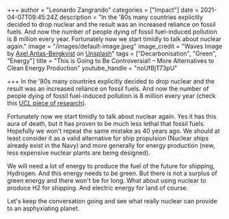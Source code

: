 +++
author = "Leonardo Zangrando"
categories = ["Impact"]
date = 2021-04-07T09:45:24Z
description = "In the '80s many countries explicitly decided to drop nuclear and the result was an increased reliance on fossil fuels. And now the number of people dying of fossil fuel-induced pollution is 8 million every year. Fortunately now we start timidly to talk about nuclear again."
image = "/images/default-image.jpeg"
image_credit = "Waves Image by [Axel Antas-Bergkvist](https://unsplash.com/@aabergkvist?utm_source=unsplash&utm_medium=referral&utm_content=creditCopyText) on [Unsplash](https://unsplash.com/s/photos/big-waves?utm_source=unsplash&utm_medium=referral&utm_content=creditCopyText)"
tags = ["Decarbonisation", "Green", "Energy"]
title = "This is Going to Be Controversial! – More Alternatives to Clean Energy Production"
youtube_handle = "noUfBjT73pU"

+++
In the '80s many countries explicitly decided to drop nuclear and the result was an increased reliance on fossil fuels. And now the number of people dying of fossil fuel-induced pollution is 8 million every year (check this [UCL piece of research](https://www.ucl.ac.uk/news/2021/feb/fossil-fuel-air-pollution-responsible-1-5-deaths-worldwide)).  
  
Fortunately now we start timidly to talk about nuclear again. Yes it has this aura of death, but it has proven to be much less lethal that fossil fuels. Hopefully we won't repeat the same mistake as 40 years ago. We should at least consider it as a valid alternative for ship propulsion (Nuclear ships already exist in the Navy) and more generally for energy production (new, less expensive nuclear plants are being designed).  
  
We will need a lot of energy to produce the fuel of the future for shipping, Hydrogen. And this energy needs to be green. But there is not a surplus of green energy and there won't be for long. What about using nuclear to produce H2 for shipping. And electric energy for land of course.  
  
Let's keep the conversation going and see what really nuclear can provide to an asphyxiating planet.